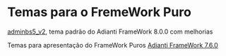 # Temas para o FremeWork Puro
[adminbs5_v2](framework_puro/adminbs5_v2.md), tema padrão do Adianti FrameWork 8.0.0 com melhorias


Temas para apresentação do FrameWork Puros [Adianti FrameWork 7.6.0](framework_puro_ad76.md) 